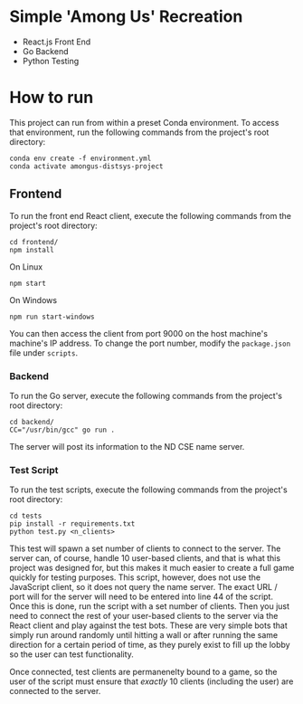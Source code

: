 # Simple 'Among Us' Recreation

- React.js Front End
- Go Backend
- Python Testing

# How to run

This project can run from within a preset Conda environment. To access that environment, run the following commands from the project's root directory:

```
conda env create -f environment.yml
conda activate amongus-distsys-project
```

## Frontend

To run the front end React client, execute the following commands from the project's root directory:

```
cd frontend/
npm install
```

On Linux

```
npm start
```

On Windows

```
npm run start-windows
```

You can then access the client from port 9000 on the host machine's machine's IP address.
To change the port number, modify the `package.json` file under `scripts`.

### Backend

To run the Go server, execute the following commands from the project's root directory:

```
cd backend/
CC="/usr/bin/gcc" go run .
```

The server will post its information to the ND CSE name server.

### Test Script

To run the test scripts, execute the following commands from the project's root directory:

```
cd tests
pip install -r requirements.txt
python test.py <n_clients>
```

This test will spawn a set number of clients to connect to the server. The server can, of course, handle 10 user-based clients, and that is what this project was designed for, but this makes it much easier to create a full game quickly for testing purposes. This script, however, does not use the JavaScript client, so it does not query the name server. The exact URL / port will for the server will need to be entered into line 44 of the script. Once this is done, run the script with a set number of clients. Then you just need to connect the rest of your user-based clients to the server via the React client and play against the test bots. These are very simple bots that simply run around randomly until hitting a wall or after running the same direction for a certain period of time, as they purely exist to fill up the lobby so the user can test functionality.

Once connected, test clients are permanenelty bound to a game, so the user of the script must ensure that _exactly_ 10 clients (including the user) are connected to the server.

